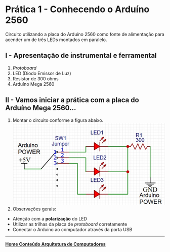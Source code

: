 # Prática 1 - Conhecendo o Arduíno 2560
Circuito utilizando a placa do Arduíno 2560 como fonte de alimentação para acender um de três LEDs montados em paralelo.

## I - Apresentação de instrumental e ferramental
1. *Protoboard*
2. LED (Diodo Emissor de Luz)
3. Resistor de 300 ohms
4. Arduíno Mega 2560

## II - Vamos iniciar a prática com a placa do Arduíno Mega 2560...
1. Montar  o circuito conforme a figura abaixo.  
![Circuito LEDs](/arq_aulas/images/resistor-LED.jpg)  
2. Observações gerais:   
- Atenção com a **polarização** do LED
- Utilizar as trilhas da placa de *protoboard* corretamente
- Conectar o Arduíno ao computador através da porta USB

___
**[Home Conteúdo Arquitetura de Computadores](/arq_aulas.md)**
